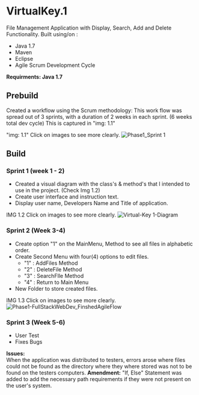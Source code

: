 # VirtualKey.1
File Management Application with Display, Search, Add and Delete Functionality. 
Built using/on :
- Java 1.7 
- Maven 
- Eclipse
- Agile Scrum Development Cycle

**Requirments: Java 1.7**


## Prebuild  
Created a workflow using the Scrum methodology: This work flow was spread out of 3 sprints, with a duration of 2 weeks in each sprint. (6 weeks total dev cycle)
This is captured in "img: 1.1"

"img: 1.1" Click on images to see more clearly. 
![Phase1_Sprint 1](https://user-images.githubusercontent.com/62908390/101273095-73cdb980-3747-11eb-8c97-00286575a5e0.JPG)
## Build
### Sprint 1 (week 1 - 2)
- Created a visual diagram with the class's & method's that I intended to use in the project. (Check Img 1.2)
- Create user interface and instruction text.
- Display user name, Developers Name and Title of application. 


IMG 1.2 Click on images to see more clearly. 
![Virtual-Key 1-Diagram](https://user-images.githubusercontent.com/62908390/101273139-b0011a00-3747-11eb-8c37-4a01cdf4f847.png)

### Sprint 2 (Week 3-4)
- Create option "1" on the MainMenu, Method to see all files in alphabetic order.
- Create Second Menu with four(4) options to edit files. 
   -  "1" : AddFiles Method 
   -  "2" : DeleteFile Method
   -  "3" : SearchFIle Method
   -  "4" : Return to Main Menu
 - New Folder to store created files.
   

IMG 1.3 Click on images to see more clearly. 
![Phase1-FullStackWebDev_FinshedAgileFlow](https://user-images.githubusercontent.com/62908390/101273115-8d6f0100-3747-11eb-887b-e69143d78c8d.JPG)

### Sprint 3 (Week 5-6)
- User Test
- Fixes Bugs

**Issues:**  
When the application was distributed to testers, errors arose where files could not be found as the directory where they where stored was not to be found on the testers computers. 
**Amendment:** "If, Else" Statement was added to add the necessary path requirements if they were not present on the user's system.
